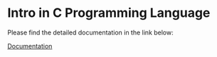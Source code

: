 # Intro in C Programming Language

Please find the detailed documentation in the link below:

[Documentation](Documentation/ATHANASIOU_19390005.pdf)